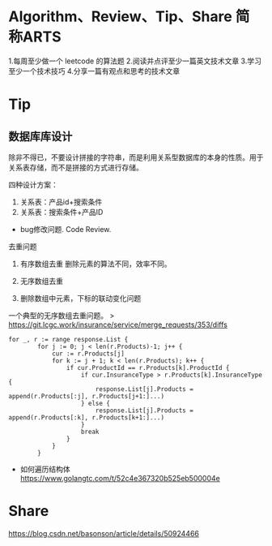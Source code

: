 
# Algorithm、Review、Tip、Share 简称ARTS

1.每周至少做一个 leetcode 的算法题 2.阅读并点评至少一篇英文技术文章 3.学习至少一个技术技巧 4.分享一篇有观点和思考的技术文章


# Tip 

## 数据库库设计

除非不得已，不要设计拼接的字符串，而是利用关系型数据库的本身的性质。用于关系表存储，而不是拼接的方式进行存储。

四种设计方案：

1. 关系表：产品id+搜索条件
2. 关系表：搜索条件+产品ID

* bug修改问题. Code Review.

去重问题
1. 有序数组去重
删除元素的算法不同，效率不同。

2. 无序数组去重
3. 删除数组中元素，下标的联动变化问题

一个典型的无序数组去重问题。 > https://git.lcgc.work/insurance/service/merge_requests/353/diffs

```
for _, r := range response.List {
		for j := 0; j < len(r.Products)-1; j++ {
			cur := r.Products[j]
			for k := j + 1; k < len(r.Products); k++ {
				if cur.ProductId == r.Products[k].ProductId {
					if cur.InsuranceType > r.Products[k].InsuranceType {
						response.List[j].Products = append(r.Products[:j], r.Products[j+1:]...)
					} else {
						response.List[j].Products = append(r.Products[:k], r.Products[k+1:]...)
					}
					break
				}
			}
		}

```

* 如何遍历结构体
https://www.golangtc.com/t/52c4e367320b525eb500004e


# Share

https://blog.csdn.net/basonson/article/details/50924466
